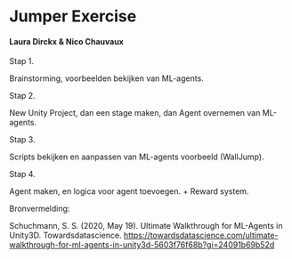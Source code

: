 # Jumper Exercise

#### Laura Dirckx & Nico Chauvaux 

Stap 1.

Brainstorming, voorbeelden bekijken van ML-agents.

Stap 2.

New Unity Project, dan een stage maken, dan Agent overnemen van ML-agents.

Stap 3.

Scripts bekijken en aanpassen van ML-agents voorbeeld (WallJump).

Stap 4.

Agent maken, en logica voor agent toevoegen. + Reward system.


Bronvermelding:

Schuchmann, S. S. (2020, May 19). Ultimate Walkthrough for ML-Agents in Unity3D. Towardsdatascience. https://towardsdatascience.com/ultimate-walkthrough-for-ml-agents-in-unity3d-5603f76f68b?gi=24091b69b52d